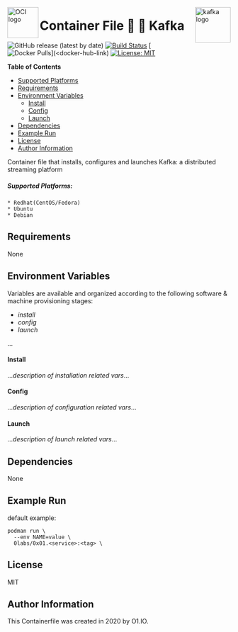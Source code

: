 <p><img src="https://avatars1.githubusercontent.com/u/12563465?s=200&v=4" alt="OCI logo" title="oci" align="left" height="70" /></p>
<p><img src="https://pbs.twimg.com/profile_images/781633389577195521/kazUJooF_400x400.jpg" alt="kafka logo" title="kafka" align="right" height="80" /></p>

Container File :signal_strength: :snake: Kafka
=========
![GitHub release (latest by date)](https://img.shields.io/github/v/release/0x0I/container-file-kafka?color=yellow)
[![Build Status](https://travis-ci.org/0x0I/container-file-kafka.svg?branch=master)](https://travis-ci.org/0x0I/container-file-kafka)
[![Docker Pulls]()](<docker-hub-link)
[![License: MIT](https://img.shields.io/badge/License-MIT-blueviolet.svg)](https://opensource.org/licenses/MIT)

**Table of Contents**
  - [Supported Platforms](#supported-platforms)
  - [Requirements](#requirements)
  - [Environment Variables](#environment-variables)
      - [Install](#install)
      - [Config](#config)
      - [Launch](#launch)
  - [Dependencies](#dependencies)
  - [Example Run](#example-run)
  - [License](#license)
  - [Author Information](#author-information)

Container file that installs, configures and launches Kafka: a distributed streaming platform

##### Supported Platforms:
```
* Redhat(CentOS/Fedora)
* Ubuntu
* Debian
```

Requirements
------------

None

Environment Variables
--------------
Variables are available and organized according to the following software & machine provisioning stages:
* _install_
* _config_
* _launch_

...

#### Install

...*description of installation related vars*...

#### Config

...*description of configuration related vars*...

#### Launch

...*description of launch related vars*...

Dependencies
------------

None

Example Run
----------------
default example:
```
podman run \
  --env NAME=value \
  0labs/0x01.<service>:<tag> \
```

License
-------

MIT

Author Information
------------------

This Containerfile was created in 2020 by O1.IO.
